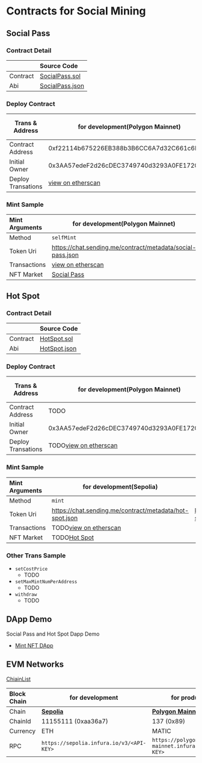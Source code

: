 # Contracts for Social Mining

## Social Pass

### Contract Detail


|          | Source Code                                  |
| :--------- | :--------------------------------------------- |
| Contract | [SocialPass.sol](./contracts/SocialPass.sol) |
| Abi      | [SocialPass.json](./abi/SocialPass.json)     |

### Deploy Contract


| Trans & Address    | for development(Polygon Mainnet)                                                                                   | for production(Polygon Mainnet) |
| -------------------- | -------------------------------------------------------------------------------------------------------------------- | --------------------------------- |
| Contract Address   | 0xf22114b675226EB388b3B6CC6A7d32C661c6F8B8                                                                         | TODO                            |
| Initial Owner      | 0x3AA57edeF2d26cDEC3749740d3293A0FE1720b1D                                                                         | TODO                            |
| Deploy Transations | [view on etherscan](https://polygonscan.com/tx/0xf75454187c953d1d540e2387011eee08005e752b3839a2462c4a559be2d725fb) | TODO                            |

### Mint Sample


| Mint Arguments | for development(Polygon Mainnet)                                                                                   | for production(Polygon Mainnet)                            |
| :--------------- | -------------------------------------------------------------------------------------------------------------------- | ------------------------------------------------------------ |
| Method         | `selfMint`                                                                                                         |                                                            |
| Token Uri      | https://chat.sending.me/contract/metadata/social-pass.json                                                         | https://chat.sending.me/contract/metadata/social-pass.json |
| Transactions   | [view on etherscan](https://polygonscan.com/tx/0x17fcc9350a9ab2639fdf89535ffb77b4b2ff3d7995023ffc5bc239aacfa34e4d) |                                                            |
| NFT Market     | [Social Pass](https://opensea.io/assets/matic/0xf22114b675226eb388b3b6cc6a7d32c661c6f8b8/10000)                    |                                                            |

## Hot Spot

### Contract Detail


|          | Source Code                            |
| :--------- | :--------------------------------------- |
| Contract | [HotSpot.sol](./contracts/HotSpot.sol) |
| Abi      | [HotSpot.json](./abi/HotSpot.json)     |

### Deploy Contract


| Trans & Address    | for development(Polygon Mainnet)           | for production(Polygon Mainnet) |
| -------------------- | -------------------------------------------- | --------------------------------- |
| Contract Address   | TODO                                       | TODO                            |
| Initial Owner      | 0x3AA57edeF2d26cDEC3749740d3293A0FE1720b1D | TODO                            |
| Deploy Transations | TODO[view on etherscan](TODO)              | TODO                            |

### Mint Sample


| Mint Arguments | for development(Sepolia)                                | for production(Polygon Mainnet)                         |
| :--------------- | --------------------------------------------------------- | --------------------------------------------------------- |
| Method         | `mint`                                                  |                                                         |
| Token Uri      | https://chat.sending.me/contract/metadata/hot-spot.json | https://chat.sending.me/contract/metadata/hot-spot.json |
| Transactions   | TODO[view on etherscan](TODO)                           |                                                         |
| NFT Market     | TODO[Hot Spot](TODO)                                    |                                                         |

### Other Trans Sample

* `setCostPrice`
  * TODO
* `setMaxMintNumPerAddress`
  * TODO
* `withdraw`
  * TODO

## DApp Demo

Social Pass and Hot Spot Dapp Demo

* [Mint NFT DApp](https://github.com/coralsdm/nft-minter-tutorial/blob/main/README.md)

## EVM Networks

[ChiainList](https://chainlist.org/)


| Block Chain | for development                                     | for production                                         |
| :------------ | ----------------------------------------------------- | -------------------------------------------------------- |
| Chain       | [**Sepolia**](https://chainlist.org/chain/11155111) | [**Polygon Mainnet**](https://chainlist.org/chain/137) |
| ChainId     | 11155111 (0xaa36a7)                                 | 137 (0x89)                                             |
| Currency    | ETH                                                 | MATIC                                                  |
| RPC         | `https://sepolia.infura.io/v3/<API-KEY>`            | `https://polygon-mainnet.infura.io/v3/<API-KEY>`       |

